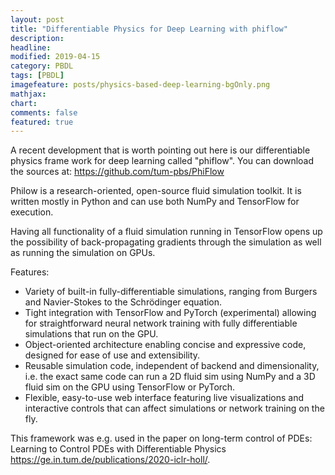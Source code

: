 ```yaml
---
layout: post
title: "Differentiable Physics for Deep Learning with phiflow"
description: 
headline: 
modified: 2019-04-15
category: PBDL
tags: [PBDL]
imagefeature: posts/physics-based-deep-learning-bgOnly.png
mathjax: 
chart: 
comments: false
featured: true
---
```


A recent development that is worth pointing out here is our
differentiable physics frame work for deep learning called "phiflow".
You can download the sources at: <https://github.com/tum-pbs/PhiFlow>

Philow is a research-oriented, open-source fluid simulation toolkit. It is written mostly in Python and can use both NumPy and TensorFlow for execution.

Having all functionality of a fluid simulation running in TensorFlow opens up the possibility of back-propagating gradients through the simulation as well as running the simulation on GPUs.

Features: 
- Variety of built-in fully-differentiable simulations, ranging from Burgers and Navier-Stokes to the Schrödinger equation.
- Tight integration with TensorFlow and PyTorch (experimental) allowing for straightforward neural network training with fully differentiable simulations that run on the GPU.
- Object-oriented architecture enabling concise and expressive code, designed for ease of use and extensibility.
- Reusable simulation code, independent of backend and dimensionality, i.e. the exact same code can run a 2D fluid sim using NumPy and a 3D fluid sim on the GPU using TensorFlow or PyTorch.
- Flexible, easy-to-use web interface featuring live visualizations and interactive controls that can affect simulations or network training on the fly.

This framework was e.g. used in the paper on long-term control
of PDEs: Learning to Control PDEs with Differentiable Physics
<https://ge.in.tum.de/publications/2020-iclr-holl/>.

